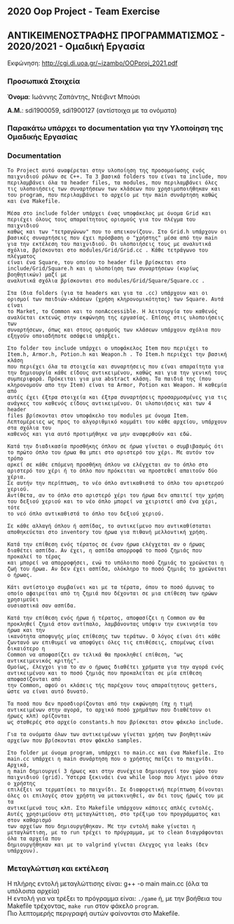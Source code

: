## 2020 Oop Project - Team Exercise

## ΑΝΤΙΚΕΙΜΕΝΟΣΤΡΑΦΗΣ ΠΡΟΓΡΑΜΜΑΤΙΣΜΟΣ - 2020/2021 - Ομαδική Εργασία


Εκφώνηση: http://cgi.di.uoa.gr/~izambo/OOPproj_2021.pdf


### Προσωπικά Στοιχεία

__Όνομα__: Ιωάννης Ζαπάντης, Ντέιβιντ Μπούσι

__Α.Μ.__: sdi1900059, sdi1900127 (αντίστοιχα με τα ονόματα)


### Παρακάτω υπάρχει το documentation για την Υλοποίηση της Ομαδικής Εργασίας

### Documentation

    Το Project αυτό αναφέρεται στην υλοποίηση της προσομοίωσης ενός παιχνιδιού ρόλων σε C++. Τα 3 βασικά folders του είναι τα include, που
    περιλαμβάνει όλα τα header files, τα modules, που περιλαμβάνει όλες τις υλοποιήσεις των συναρτήσεων των κλάσεων που χρησιμοποιήθηκαν και
    του program, που περιλαμβάνει το αρχείο με την main συνάρτηση καθώς και ένα Makefile.

    Μέσα στο include folder υπάρχει ένας υποφάκελος με όνομα Grid και περιέχει όλους τους απαραίτητους ορισμούς για τον πλέγμα του παιχνιδιού
    καθώς και των "τετραγώνων" που το απεικονίζουν. Στο Grid.h υπάρχουν οι βασικές συναρτήσεις που έχει πρόσβαση ο "χρήστης" μέσα από την main
    για την εκτέλεση του παιχνιδιού. Οι υλοποιήσεις τους με αναλυτικά σχόλια, βρίσκονται στο modules/Grid/Grid.cc . Κάθε τετράγωνο του πλέγματος
    είναι ένα Square, του οποίου το header file βρίσκεται στο include/Grid/Square.h και η υλοποίηση των συναρτήσεων (κυρίως βοηθητικών) μαζί με
    αναλυτικά σχόλια βρίσκονται στο modules/Grid/Square/Square.cc .

    Στα ίδια folders (για τα headers και για τα .cc) υπάρχουν και οι ορισμοί των παιδιών-κλάσεων (χρήση κληρονομικότητας) των Square. Αυτά είναι
    το Market, το Common και το nonAccessible. Η λειτουργία του καθενός αναλύεται εκτενώς στην εκφώνηση της εργασίας. Επίσης στις υλοποιήσεις των
    συναρτήσεων, όπως και στους ορισμούς των κλάσεων υπάρχουν σχόλια που εξηγούν οποιαδήποτε ασάφεια υπάρξει.

    Στο folder του include υπάρχει ο υποφάκελος Item που περιέχει το Item.h, Armor.h, Potion.h και Weapon.h . Το Item.h περιέχει την βασική κλάση
    που περιέχει όλα τα στοιχεία και συναρτήσεις που είναι απαραίτητα για την δημιουργία κάθε είδους αντικειμένου, καθώς και για την γενική τους
    συμπεριφορά. Πρόκειται για μια abstract κλάση. Τα παιδιά της (που κληρονομούν απο την Item) είναι τα Armor, Potion και Weapon. Η καθεμία από
    αυτές έχει έξτρα στοιχεία και έξτρα συναρτήσεις προσαρμοσμένες για τις ανάγκες του καθενός είδους αντικειμένου. Οι υλοποιήσεις και των 4 header
    files βρίσκονται στον υποφάκελο του modules με όνομα Item. Λεπτομέρειες ως προς το αλγοριθμικό κομμάτι του κάθε αρχείου, υπάρχουν στα σχόλια του
    καθενός και για αυτό προτιμήθηκε να μην αναφερθούν και εδώ.

    Κατά την διαδικασία προσθήκης όπλου σε ήρωα γίνεται ο συμβιβασμός ότι το πρώτο όπλο του ήρωα θα μπει στο αριστερό του χέρι. Με αυτόν τον τρόπο
    αρκεί σε κάθε επόμενη προσθήκη όπλου να ελέγχεται αν το όπλο στο αριστερό του χέρι ή το όπλο που πρόκειται να προστεθεί απαιτούν δύο χέρια.
    Σε αυτήν την περίπτωση, το νέο όπλο αντικαθιστά το όπλο του αριστερού χεριού.
    Αντίθετα, αν το όπλο στο αριστερό χέρι του ήρωα δεν απαιτεί την χρήση του δεξιού χεριού και το νέο όπλο μπορεί να χειριστεί από ένα χέρι, τότε
    το νεό όπλο αντικαθιστά το όπλο του δεξιού χεριού.

    Σε κάθε αλλαγή όπλου ή ασπίδας, το αντικείμενο που αντικαθίσταται αποθηκεύεται στο inventory του ήρωα για πιθανή μελλοντική χρήση.
    
    Κατά την επίθεση ενός τέρατος σε έναν ήρωα ελέγχεται αν ο ήρωας διαθέτει ασπίδα. Αν έχει, η ασπίδα απορροφά το ποσό ζημιάς που προκαλεί το τέρας
    και μπορεί να απορροφήσει, ενώ το υπόλοιπο ποσό ζημιάς το χρεώνεται η ζωή του ήρωα. Αν δεν έχει ασπίδα, ολόκληρο το ποσό ζημιάς το χρεώνεται ο ήρωας.

    Κάτι αντίστοιχο συμβαίνει και με τα τέρατα, όπου το ποσό άμυνας το οποίο αϕαιρείται από τη ζημιά που δέχονται σε μια επίθεση των ηρώων χρησιμεύει
    ουσιαστικά σαν ασπίδα.

    Κατά την επίθεση ενός ήρωα ή τέρατος, αποφασίζει η Common αν θα προκληθεί ζημιά στον αντίπαλο, λαμβάνοντας υπόψιν την ευκινησία του ήρωα και την
    ικανότητα αποφυγής μίας επίθεσης των τεράτων. Ο λόγος είναι ότι κάθε ζωντανό ων επιθυμεί να αποφύγει όλες τις επιθέσεις, επομένως είναι δικαιότερο η
    Common να αποφασίζει αν τελικά θα προκληθεί επίθεση, "ως αντικειμενικός κριτής".
    Ομοίως, έλεγχοι για το αν ο ήρωας διαθέτει χρήματα για την αγορά ενός αντικειμένου και το ποσό ζημιάς που προκαλείται σε μία επίθεση αποφασίζονται από
    την Common, αφού οι κλάσεις τής παρέχουν τους απαραίτητους getters, ώστε να είναι αυτό δυνατό.

    Τα ποσά που δεν προσδιορίζονται από την εκφώνηση (πχ η τιμή αντικειμένων στην αγορά, το αρχικό ποσό χρημάτων που διαθέτουν οι ήρωες κλπ) ορίζονται
    ως σταθερές στο αρχείο constants.h που βρίσκεται στον φάκελο include.
    
    Για τα ονόματα όλων των αντικειμένων γίνεται χρήση των βοηθητικών αρχείων που βρίσκονται στον φάκελο samples.

    Στο folder με όνομα program, υπάρχει το main.cc και ένα Makefile. Στο main.cc υπάρχει η main συνάρτηση που ο χρήστης παίζει το παιχνίδι. Αρχικά,
    η main δημιουργεί 3 ήρωες και στην συνέχεια δημιουργεί τον χώρο του παιχνιδιού (grid). Ύστερα ξεκινάει ένα while loop που λήγει μόνο όταν ο χρήστης
    επιλέξει να τερματίσει το παιχνίδι. Σε διαφορετική περίπτωση δίνονται όλες οι επιλογές στον χρήστη να μετακινηθεί, αν δει τους ήρωές του με τα
    αντικείμενά τους κλπ. Στο Makefile υπάρχουν κάποιες απλές εντολές. Αυτές χρησιμεύουν στη μεταγλώττιση, στο τρέξιμο του προγράμματος και στον καθαρισμό
    των αρχείων που δημιουργήθηκαν. Με την εντολή make γίνεται η μεταγλώττιση, με το run τρέχει το πρόγραμμα, με το clean διαγράφονται όλα τα αρχεία που
    δημιουργήθηκαν και με το valgrind γίνεται έλεγχος για leaks (δεν υπάρχουν).

### Μεταγλώττιση και εκτέλεση
Η πλήρης εντολή μεταγλώττισης είναι: g++ -o main main.cc (όλα τα υπόλοιπα αρχεία)  
Η εντολή για να τρέξει το πρόγραμμα είναι: `./game` ή, με την βοήθεια του Makefile τρέχοντας, `make run` στον φάκελο `program`.  
Πιο λεπτομερής περιγραφή αυτών φαίνονται στο Makefile.
